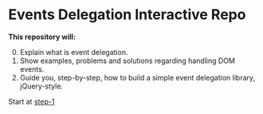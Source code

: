 # Events Delegation Interactive Repo

**This repository will:**

0. Explain what is event delegation.
0. Show examples, problems and solutions regarding handling
   DOM events.
0. Guide you, step-by-step, how to build a simple event delegation library,
   jQuery-style.

Start at [step-1](../../step-1)
